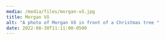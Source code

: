 ```yaml
---
media: /media/files/morgan-võ.jpg
title: Morgan Võ
alt: "A photo of Morgan Võ in front of a Christmas tree "
date: 2022-08-30T11:11:00-0500
---
```

